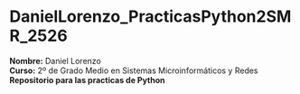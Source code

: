 # DanielLorenzo_PracticasPython2SMR_2526
**Nombre:** Daniel Lorenzo  
**Curso:** 2º de Grado Medio en Sistemas Microinformáticos y Redes
**Repositorio para las practicas de Python**
